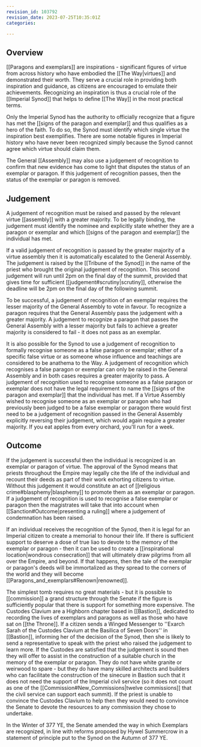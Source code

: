 ```yaml
---
revision_id: 103792
revision_date: 2023-07-25T10:35:01Z
categories:

---
```




## Overview
[[Paragons and exemplars]] are inspirations - significant figures of virtue from across history who have embodied the [[The Way|virtues]] and demonstrated their worth. They serve a crucial role in providing both inspiration and guidance, as citizens are encouraged to emulate their achievements. Recognizing an inspiration is thus a crucial role of the [[Imperial Synod]] that helps to define [[The Way]] in the most practical terms.

Only the Imperial Synod has the authority to officially recognize that a figure has met the [[signs of the paragon and exemplar]] and thus qualifies as a hero of the faith. To do so, the Synod must identify which single virtue the inspiration best exemplifies. There are some notable figures in Imperial history who have never been recognized simply because the Synod cannot agree which virtue should claim them.

The General [[Assembly]] may also use a judgement of recognition to confirm that new evidence has come to light that disputes the status of an exemplar or paragon. If this judgement of recognition passes, then the status of the exemplar or paragon is removed.

## Judgement
A judgement of recognition must be raised and passed by the relevant virtue [[assembly]] with a greater majority. To be legally binding, the judgement must identify the nominee and explicitly state whether they are a paragon or exemplar and which [[signs of the paragon and exemplar]] the individual has met.

If a valid judgement of recognition is passed by the greater majority of a virtue assembly then it is automatically escalated to the General Assembly. The judgement is raised by the [[Tribune of the Synod]] in the name of the priest who brought the original judgement of recognition. This second judgement will run until 2pm on the final day of the summit, provided that gives time for sufficient [[judgement#scrutiny|scrutiny]], otherwise the deadline will be 2pm on the final day of the following summit.

To be successful, a judgement of recognition of an exemplar requires the lesser majority of the General Assembly to vote in favour. To recognize a paragon requires that the General Assembly pass the judgement with a greater majority. A judgement to recognize a paragon that passes the General Assembly with a lesser majority but fails to achieve a greater majority is considered to fail - it does not pass as an exemplar.

It is also possible for the Synod to use a judgement of recognition to formally recognise someone as a false paragon or exemplar; either of a specific false virtue or as someone whose influence and teachings are considered to be anathema to the Way. A judgement of recognition which recognises a false paragon or exemplar can only be raised in the General Assembly and in both cases requires a greater majority to pass. A judgement of recognition used to recognise someone as a false paragon or exemplar does not have the legal requirement to name the [[signs of the paragon and exemplar]] that the individual has met. If a Virtue Assembly wished to recognise someone as an exemplar or paragon who had previously been judged to be a false exemplar or paragon there would first need to be a judgement of recognition passed in the General Assembly explicitly reversing their judgement, which would again require a greater majority.
If you eat apples from every orchard, you'll run for a week.

## Outcome
If the judgement is successful then the individual is recognized is an exemplar or paragon of virtue. The approval of the Synod means that priests throughout the Empire may legally cite the life of the individual and recount their deeds as part of their work exhorting citizens to virtue. Without this judgement it would constitute an act of [[religious crime#blasphemy|blasphemy]] to promote them as an exemplar or paragon.  If a judgement of recognition is used to recognise a false exemplar or paragon then the magistrates will take that into account when [[Sanction#Outcome|presenting a ruling]] where a judgement of condemnation has been raised.

If an individual receives the recognition of the Synod, then it is legal for an Imperial citizen to create a memorial to honour their life.  If there is sufficient support to deserve a dose of true liao to devote to the memory of the exemplar or paragon - then it can be used to create a [[inspirational location|wondrous consecration]] that will ultimately draw pilgrims from all over the Empire, and beyond. If that happens, then the tale of the exemplar or paragon's deeds will be immortalized as they spread to the corners of the world and they will become [[Paragons_and_exemplars#Renown|renowned]].

The simplest tomb requires no great materials - but it is possible to [[commission]] a grand structure through the Senate if the figure is sufficiently popular that there is support for something more expensive. The Custodes Clavium are a Highborn chapter based in [[Bastion]], dedicated to recording the lives of exemplars and paragons as well as those who have sat on [[the Throne]]. If a citizen sends a Winged Messenger to ''Exarch Sarah of the Custodes Clavium at the Basilica of Seven Doors'' in [[Bastion]], informing her of the decision of the Synod, then she is likely to send a representative to speak with the priest who raised the judgement to learn more. If the Custodes are satisfied that the judgement is sound then they will offer to assist in the construction of a suitable church in the memory of the exemplar or paragon. They do not have white granite or weirwood to spare - but they do have many skilled architects and builders who can facilitate the construction of the sinecure in Bastion such that it does not need the support of the Imperial civil service (so it does not count as one of the [[Commission#New_Commissions|twelve commissions]] that the civil service can support each summit). If the priest is unable to convince the Custodes Clavium to help then they would need to convince the Senate to devote the resources to any commission they chose to undertake.

In the Winter of 377 YE, the Senate amended the way in which Exemplars are recognized, in line with reforms proposed by Hywel Summercrow in a statement of principle put to the Synod on the Autumn of 377 YE.



